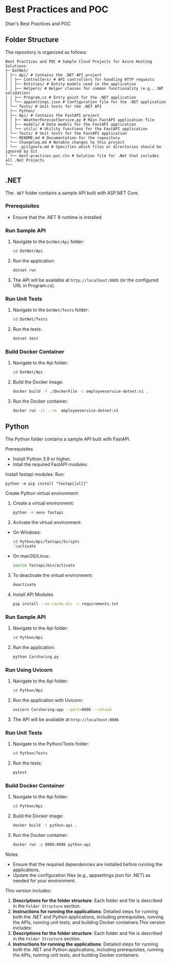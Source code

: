# Best Practices and POC
Dtan's Best Practices and POC 

## Folder Structure
The repository is organized as follows:

```text
Best Practices and POC # Sample Cloud Projects for Azure Hosting Solutions
├─ DotNet/ 
│ ├── Api/ # Contains the .NET API project 
│ │ ├── Controllers/ # API controllers for handling HTTP requests 
│ │ ├── Entities/ # Entity models used in the application 
│ │ ├── Helpers/ # Helper classes for common functionality (e.g., JWT validation) 
│ │ ├── Program.cs # Entry point for the .NET application 
│ │ └── appsettings.json # Configuration file for the .NET application 
│ └── Tests/ # Unit tests for the .NET API 
│ ├── Python/ 
│ ├── Api/ # Contains the FastAPI project 
│ │ ├── WeatherForecastService.py # Main FastAPI application file 
│ │ ├── models/ # Data models for the FastAPI application 
│ │ └── utils/ # Utility functions for the FastAPI application 
│ └── Tests/ # Unit tests for the FastAPI application 
│ └── README.md # Documentation for the repository
│ └── Changelog.md # Notable changes to this project
│ └── .gitignore.md # Specifies which files or directories should be ignored by Git
│ └── best-practices-poc.sln # Solution file for .Net that includes all .Net Projects
└──
```

## .NET
The `.NET` folder contains a sample API built with ASP.NET Core.

### Prerequisites
- Ensure that the .NET 8 runtime is installed 

### Run Sample API
1. Navigate to the `DotNet/Api` folder:
   ```bash
   cd DotNet/Api
   ```
2. Run the application:
   ```bash
   dotnet run
   ```
3. The API will be available at `http://localhost:8085` (or the configured URL in Program.cs).

### Run Unit Tests
1. Navigate to the `DotNet/Tests` folder:
   ```bash
   cd DotNet/Tests
   ```   
2. Run the tests:
   ```bash
   dotnet test
   ```

### Build Docker Container
1. Navigate to the Api folder:
   ```bash
   cd DotNet/Api
   ```
2. Build the Docker image:
   ```bash
   docker build -f ./DockerFile -t employeeservice-dotnet:v1 .
   ```
3. Run the Docker container:
   ```bash
   docker run -it --rm  employeeservice-dotnet:v1 
   ```


## Python
The Python folder contains a sample API built with FastAPI.

Prerequisites
- Install Python 3.9 or higher.
- Intall the required FastAPI modules:

Install fastapi modules:
Run: 
   ``` 
   python -m pip install "fastapi[all]"
   ```   
Create Python virtual environment:
1. Create a virtual environment:
   ```bash
   python -m venv fastapi 
   ```
2. Activate the virtual environment:
- On Windows: 
   ```bash
   cd Python/Api/fastapi/Scripts
   .\activate   
   ```
- On macOS/Linux: 
   ```bash
   source fastapi/bin/activate
   ```   
3. To deactivate the virtual environment:
   ```bash
   deactivate
   ```
4. Install API Modules
   ```bash
   pip install --no-cache-dir -r requirements.txt
   ```

### Run Sample API
1. Navigate to the Api folder:
   ```bash
   cd Python/Api
   ```   
2. Run the application:
   ```bash
   python Carsharing.py
   ```   
### Run Using Uvicorn
1. Navigate to the Api folder:
   ```bash
   cd Python/Api
   ```
2. Run the application with Uvicorn:
   ```bash
   uvicorn Carsharing:app --port=8086 --reload
   ```
3. The API will be available at `http://localhost:8086`
   
### Run Unit Tests
1. Navigate to the Python/Tests folder:
   ```bash
   cd Python/Tests
   ```
2. Run the tests:
   ```bash
   pytest
   ```

### Build Docker Container
1. Navigate to the Api folder:
   ```bash
   cd Python/Api
   ```
2. Build the Docker image:
   ```bash
   docker build -t python-api .
   ```
3. Run the Docker container:
   ```bash
   docker run -p 8086:8086 python-api
   ```

Notes
- Ensure that the required dependencies are installed before running the applications.
- Update the configuration files (e.g., appsettings.json for .NET) as needed for your environment.

This version includes:
1. **Descriptions for the folder structure**: Each folder and file is described in the `Folder Structure` section.
2. **Instructions for running the applications**: Detailed steps for running both the .NET and Python applications, including prerequisites, running the APIs, running unit tests, and building Docker containers.This version includes:
3. **Descriptions for the folder structure**: Each folder and file is described in the `Folder Structure` section.
4. **Instructions for running the applications**: Detailed steps for running both the .NET and Python applications, including prerequisites, running the APIs, running unit tests, and building Docker containers.